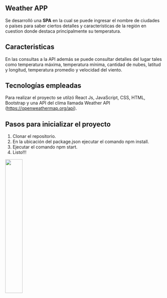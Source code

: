 ## Weather APP

Se desarrolló una **SPA** en la cual se puede ingresar el nombre de ciudades o países para saber ciertos detalles y características de la región en cuestion donde destaca principalmente su temperatura.

## Caracteristicas

En las consultas a la API además se puede consultar detalles del lugar tales como temperatura máxima, temperatura mínima, cantidad de nubes, latitud y longitud, temperatura promedio y velocidad del viento.

## Tecnologías empleadas

Para realizar el proyecto se utilzó React Js, JavaScript, CSS, HTML, Bootstrap y una API del clima llamada Weather API (https://openweathermap.org/api).

## Pasos para inicializar el proyecto

1. Clonar el repositorio.
2. En la ubicación del package.json ejecutar el comando npm install.
3. Ejecutar el comando npm start.
4. Listo!!!






<img src="https://pbs.twimg.com/media/EiAAHfoU4AADis4?format=jpg&name=small" width="33%">

